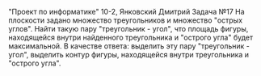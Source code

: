 "Проект по информатике"
10-2, Янковский Дмитрий
Задача №17
На плоскости задано множество треугольников и множество "острых углов". Найти такую пару "треугольник - угол", что площадь фигуры, находящейся внутри найденного треугольника и "острого угла" будет максимальной. В качестве ответа: выделить эту пару "треугольник - угол", выделить контур фигуры, находящейся внутри треугольника и "острого угла".
